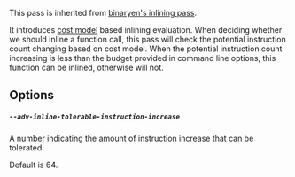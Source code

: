 This pass is inherited from [binaryen's inlining pass](https://github.com/WebAssembly/binaryen/blob/3db6220b8abb03eef649cea4c42706caac6f9b9b/src/passes/Inlining.cpp).

It introduces [cost model](/infra/cost_model) based inlining evaluation. When deciding whether we should inline a function call, this pass will check the potential instruction count changing based on cost model. When the potential instruction count increasing is less than the budget provided in command line options, this function can be inlined, otherwise will not.

## Options

##### `--adv-inline-tolerable-instruction-increase`

A number indicating the amount of instruction increase that can be tolerated.

Default is 64.

